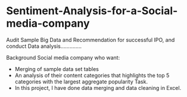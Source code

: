 # Sentiment-Analysis-for-a-Social-media-company
Audit Sample Big Data and Recommendation for successful IPO, and conduct Data analysis..............

Background
Social media company who want:

- Merging of sample data set tables
- An analysis of their content categories that highlights the top 5 categories with the largest aggregate popularity
Task.
- In this project, I have done data merging and data cleaning in Excel.
